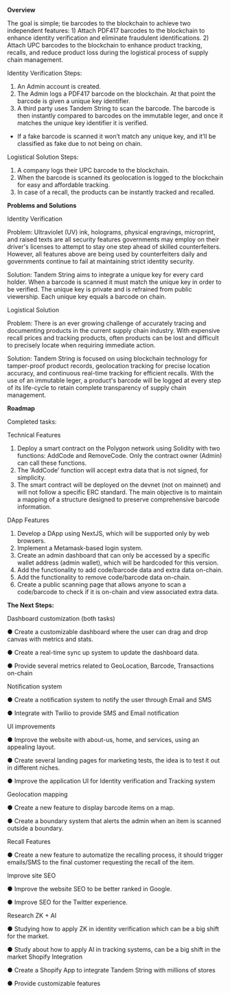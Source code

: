 **Overview**

The goal is simple; tie barcodes to the blockchain to achieve two independent features: 1) Attach PDF417 barcodes to the blockchain to enhance identity verification and eliminate fraudulent identifications. 2) Attach UPC barcodes to the blockchain to enhance product tracking, recalls, and reduce product loss during the logistical process of supply chain management.

Identity Verification Steps:
1. An Admin account is created.
2. The Admin logs a PDF417 barcode on the blockchain. At that point the barcode is given
a unique key identifier.
3. A third party uses Tandem String to scan the barcode. The barcode is then instantly
compared to barcodes on the immutable leger, and once it matches the unique key identifier it is verified.
- If a fake barcode is scanned it won’t match any unique key, and it’ll be classified as fake due to not being on chain.


Logistical Solution Steps:
1. A company logs their UPC barcode to the blockchain.
2. When the barcode is scanned its geolocation is logged to the blockchain for easy and
affordable tracking.
3. In case of a recall, the products can be instantly tracked and recalled.



**Problems and Solutions**

Identity Verification

Problem: Ultraviolet (UV) ink, holograms, physical engravings, microprint, and raised texts are all security features governments may employ on their driver's licenses to attempt to stay one step ahead of skilled counterfeiters. However, all features above are being used by counterfeiters daily and governments continue to fail at maintaining strict identity security.

Solution: Tandem String aims to integrate a unique key for every card holder. When a barcode is scanned it must match the unique key in order to be verified. The unique key is private and is refrained from public viewership. Each unique key equals a barcode on chain.

Logistical Solution

Problem: There is an ever growing challenge of accurately tracing and documenting products in the current supply chain industry. With expensive recall prices and tracking products, often products can be lost and difficult to precisely locate when requiring immediate action.

Solution: Tandem String is focused on using blockchain technology for tamper-proof product records, geolocation tracking for precise location accuracy, and continuous real-time tracking for efficient recalls. With the use of an immutable leger, a product's barcode will be logged at every step of its life-cycle to retain complete transparency of supply chain management.



**Roadmap**

Completed tasks:

Technical Features
1. Deploy a smart contract on the Polygon network using Solidity with two functions: AddCode and RemoveCode. Only the contract owner (Admin) can call these functions.
2. The ‘AddCode’ function will accept extra data that is not signed, for simplicity.
3. The smart contract will be deployed on the devnet (not on mainnet) and will not follow a
specific ERC standard. The main objective is to maintain a mapping of a structure designed to preserve comprehensive barcode information.

DApp Features
1. Develop a DApp using NextJS, which will be supported only by web browsers.
2. Implement a Metamask-based login system.
3. Create an admin dashboard that can only be accessed by a specific wallet address (admin
wallet), which will be hardcoded for this version.
4. Add the functionality to add code/barcode data and extra data on-chain.
5. Add the functionality to remove code/barcode data on-chain.
6. Create a public scanning page that allows anyone to scan a code/barcode to check if it is
on-chain and view associated extra data.

**The Next Steps:**

Dashboard customization (both tasks)

● Create a customizable dashboard where the user can drag and drop canvas with metrics and stats.

● Create a real-time sync up system to update the dashboard data.

● Provide several metrics related to GeoLocation, Barcode, Transactions on-chain

Notification system

● Create a notification system to notify the user through Email and SMS

● Integrate with Twilio to provide SMS and Email notification

UI improvements  

● Improve the website with about-us, home, and services, using an appealing layout.

● Create several landing pages for marketing tests, the idea is to test it out in different
niches.

● Improve the application UI for Identity verification and Tracking system

Geolocation mapping

● Create a new feature to display barcode items on a map.

● Create a boundary system that alerts the admin when an item is scanned outside a
boundary.

Recall Features

● Create a new feature to automatize the recalling process, it should trigger emails/SMS to the final customer requesting the recall of the item.

Improve site SEO

● Improve the website SEO to be better ranked in Google.

● Improve SEO for the Twitter experience.

Research ZK + AI

● Studying how to apply ZK in identity verification which can be a big shift for the market.

● Study about how to apply AI in tracking systems, can be a big shift in the market Shopify Integration

● Create a Shopify App to integrate Tandem String with millions of stores

● Provide customizable features
